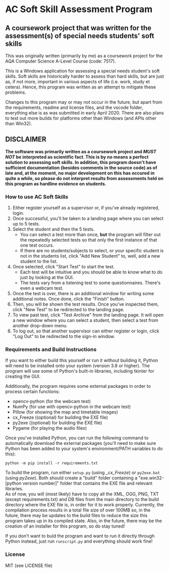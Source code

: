 # AC Soft Skill Assessment Program

## A coursework project that was written for the assessment(s) of special needs students' soft skills

This was originally written (primarily by me) as a coursework project for the AQA Computer Science A-Level Course (code: 7517).

This is a Windows application for assessing a special needs student's soft skills. Soft skills are historically harder to assess than hard skills, but are just as, if not more, important in various aspects of life (i.e. work, study et cetera). Hence, this program was written as an attempt to mitigate these problems.

Changes to this program may or may not occur in the future, but apart from the requirements, readme and license files, and the vscode folder, everything else is as was submitted in early April 2020. There are also plans to test out more builds for platforms other than Windows (and APIs other than Win32).

## **DISCLAIMER**

**The software was primarily written as a coursework project and _MUST NOT_ be interpreted as scientific fact. This is by no means a perfect solution to assessing soft skills. In addition, this program doesn't have sufficient documentation (besides comments in the source code) as of late and, at the moment, no major development on this has occured in quite a while, so please do not interpret results from assessments held on this program as hardline evidence on students.**

### How to use AC Soft Skills

1. Either register yourself as a supervisor or, if you've already registered, login.
2. Once successful, you'll be taken to a landing page where you can select up to 5 tests.
3. Select the student and then the 5 tests.
   - You can select a test more than once, **but** the program will filter out the repeatedly selected tests so that only the first instance of that one test occurs.
   - If there are no students/subjects to select, or your specific student is not in the students list, click "Add New Student" to, well, add a new student to the list.
4. Once selected, click "Start Test" to start the test.
   - Each test will be intuitive and you should be able to know what to do just by looking at the GUI.
   - The tests vary from a listening test to some questionnaires. There's even a webcam test.
5. Once the test is over, there is an additional window for writing some additional notes. Once done, click the "Finish" button.
6. Then, you will be shown the test results. Once you've inspected them, click "New Test" to be redirected to the landing page.
7. To view past test, click "Test Archive" from the landing page. It will open a new window where you can select a student, then select a test from another drop-down menu.
8. To log out, so that another supervisor can either register or login, click "Log Out" to be redirected to the sign-in window.

### Requirements and Build Instructions

If you want to either build this yourself or run it without building it, Python will need to be installed onto your system (version 3.8 or higher). The program will use some of Python's built-in libraries, including tkinter for creating the GUI.  

Additionally, the program requires some external packages in order to process certain functions:  
- opencv-python (for the webcam test)  
- NumPy (for use with opencv-python in the webcam test)  
- Pillow (for showing the map and timetable images)  
- cx_Freeze ((optional) for building the EXE file)  
- py2exe ((optional) for building the EXE file)  
- Pygame (for playing the audio files)  

Once you've installed Python, you can run the following command to automatically download the external packages (you'll need to make sure Python has been added to your system's environment/PATH variables to do this):

``python -m pip install -r requirements.txt``

To build the program, run either `setup.py` (using *_cx_Freeze*) or `py2exe.bat` (using _py2exe_). Both should create a "build" folder containing a "exe.win32-[python version number]" folder that contains the EXE file and relevant libraries.  
As of now, you will (most likely) have to copy all the XML, OGG, PNG, TXT (except requirements.txt) and DB files from the main directory to the build directory where the EXE file is, in order for it to work properly. Currently, the compilation process results in a total file size of over 100MB so, in the future, there may be updates to the build files to reduce the size this program takes up in its compiled state. Also, in the future, there may be the creation of an installer for this program, so do stay tuned!

If you don't want to buld the program and want to run it directly through Python instead, just run `runscript.py` and everything should work fine!

### License

MIT (see LICENSE file)
